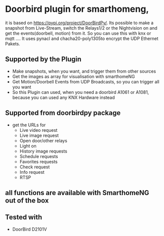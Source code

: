 # Doorbird plugin for smarthomeng, 
it is based on https://pypi.org/project/DoorBirdPy/. Its possible to make a snapshot from Live-Stream, switch the Relays1/2 or the Nightvision on and get the events(doorbell, motion) from it. So you can use this with knx or mqtt ....
It uses pynacl and chacha20-poly1305to encrypt the UDP Ethernet Pakets.

## Supported by the Plugin
* Make snapshots, when you want, and trigger them from other sources
* Get the images as array for visualisation with smarthomeNG
* Get Motion/Doorbell Events from UDP Broadcasts, so you can trigger all you want
* So this Plugin can used, when you need a doorbird A1061 or A1081, because you can used any KNX Hardware instead

## Supported from doorbirdpy package
* get the URLs for
  * Live video request
  * Live image request
  * Open door/other relays
  * Light on
  * History image requests
  * Schedule requests
  * Favorites requests
  * Check request
  * Info request
  * RTSP

## all functions are available with SmarthomeNG out of the box
## Tested with 
 * DoorBird D2101V

